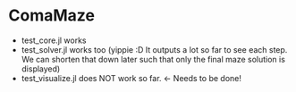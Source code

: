 # ComaMaze

- test_core.jl works
- test_solver.jl works too (yippie :D It outputs a lot so far to see each step. We can shorten that down later such that only the final maze solution is displayed)
- test_visualize.jl does NOT work so far. <- Needs to be done! 
